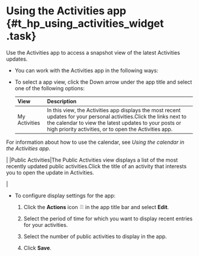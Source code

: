 # Using the Activities app {#t_hp_using_activities_widget .task}

Use the Activities app to access a snapshot view of the latest Activities updates.

-   You can work with the Activities app in the following ways:
-   To select a app view, click the Down arrow under the app title and select one of the following options:

    |View|Description|
    |----|-----------|
    |My Activities|In this view, the Activities app displays the most recent updates for your personal activities.Click the links next to the calendar to view the latest updates to your posts or high priority activities, or to open the Activities app.

For information about how to use the calendar, see *Using the calendar in the Activities app*.

|
    |Public Activities|The Public Activities view displays a list of the most recently updated public activities.Click the title of an activity that interests you to open the update in Activities.

|

-   To configure display settings for the app:

    1.  Click the **Actions** icon ![Actions icon](iconActions.png) in the app title bar and select **Edit**.

    2.  Select the period of time for which you want to display recent entries for your activities.

    3.  Select the number of public activities to display in the app.

    4.  Click **Save**.


